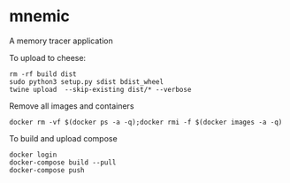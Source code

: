 # mnemic
A memory tracer application

To upload to cheese:

```
rm -rf build dist
sudo python3 setup.py sdist bdist_wheel
twine upload  --skip-existing dist/* --verbose
```

Remove all images and containers

```
docker rm -vf $(docker ps -a -q);docker rmi -f $(docker images -a -q)
```

To build and upload compose

```
docker login
docker-compose build --pull
docker-compose push
```
